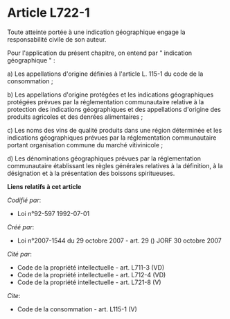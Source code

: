# Article L722-1

Toute atteinte portée à une indication géographique engage la responsabilité civile de son auteur. 

Pour l'application du présent chapitre, on entend par " indication géographique " : 

a) Les appellations d'origine définies à l'article L. 115-1 du code de la consommation ; 

b) Les appellations d'origine protégées et les indications géographiques protégées prévues par la réglementation
communautaire relative à la protection des indications géographiques et des appellations d'origine des produits agricoles et
des denrées alimentaires ; 

c) Les noms des vins de qualité produits dans une région déterminée et les indications géographiques prévues par la
réglementation communautaire portant organisation commune du marché vitivinicole ; 

d) Les dénominations géographiques prévues par la réglementation communautaire établissant les règles générales relatives à
la définition, à la désignation et à la présentation des boissons spiritueuses.

**Liens relatifs à cet article**

_Codifié par_:

  - Loi n°92-597 1992-07-01

_Créé par_:

  - Loi n°2007-1544 du 29 octobre 2007 - art. 29 () JORF 30 octobre 2007

_Cité par_:

  - Code de la propriété intellectuelle - art. L711-3 (VD)
  - Code de la propriété intellectuelle - art. L712-4 (VD)
  - Code de la propriété intellectuelle - art. L721-8 (V)

_Cite_:

  - Code de la consommation - art. L115-1 (V)
